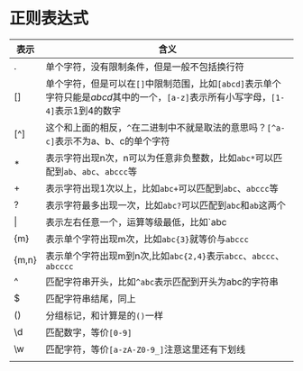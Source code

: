 # 正则表达式

| 表示  | 含义                                                         |
| ----- | ------------------------------------------------------------ |
| .     | 单个字符，没有限制条件，但是一般不包括换行符                 |
| []    | 单个字符，但是可以在`[]`中限制范围，比如`[abcd]`表示单个字符只能是*abcd*其中的一个，`[a-z]`表示所有小写字母，`[1-4]`表示1到4的数字 |
| [^]   | 这个和上面的相反，`^`在二进制中不就是取法的意思吗？`[^a-c]`表示不为a、b、c的单个字符 |
| *     | 表示字符出现n次，n可以为任意非负整数，比如`abc*`可以匹配到`ab`、`abc`、`abccc`等 |
| +     | 表示字符出现1次以上，比如`abc+`可以匹配到`abc`、`abccc`等    |
| ?     | 表示字符最多出现一次，比如`abc?`可以匹配到`abc`和`ab`这两个  |
| \|    | 表示左右任意一个，运算等级最低，比如`abc|def`表示可以为`abc`或者`def` |
| {m}   | 表示单个字符出现m次，比如`abc{3}`就等价与`abccc`             |
| {m,n} | 表示单个字符出现m到n次,比如`abc{2,4}`表示`abcc`、`abccc`、`abcccc` |
| ^     | 匹配字符串开头，比如`^abc`表示匹配到开头为abc的字符串        |
| $     | 匹配字符串结尾，同上                                         |
| ()    | 分组标记，和计算是的`()`一样                                 |
| \d    | 匹配数字，等价`[0-9]`                                        |
| \w    | 匹配字符，等价`[a-zA-Z0-9_]`注意这里还有下划线               |
|       |                                                              |